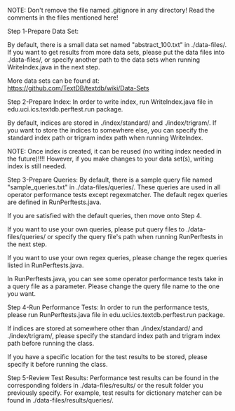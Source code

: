 NOTE: Don't remove the file named .gitignore in any directory! 
		Read the comments in the files mentioned here!
		
Step 1-Prepare Data Set:

By default, there is a small data set named "abstract_100.txt" in ./data-files/.
If you want to get results from more data sets, please put the data files into ./data-files/,
or specify another path to the data sets when running WriteIndex.java in the next step. 

More data sets can be found at:
https://github.com/TextDB/textdb/wiki/Data-Sets
 
Step 2-Prepare Index:
In order to write index, run WriteIndex.java file in edu.uci.ics.textdb.perftest.run package.

By default, indices are stored in ./index/standard/ and ./index/trigram/.
If you want to store the indices to somewhere else, you can specify the 
standard index path or trigram index path when running WriteIndex.

NOTE: Once index is created, it can be reused (no writing index needed in the future)!!!!
		However, if you make changes to your data set(s), writing index is still needed.

Step 3-Prepare Queries:
By default, there is a sample query file named "sample_queries.txt" in ./data-files/queries/.
These queries are used in all operator performance tests except regexmatcher.
The default regex queries are defined in RunPerftests.java.

If you are satisfied with the default queries, then move onto Step 4.

If you want to use your own queries, please put query files to ./data-files/queries/ or
specify the query file's path when running RunPerftests in the next step.

If you want to use your own regex queries, please change the regex queries listed in RunPerftests.java.

In RunPerftests.java, you can see some operator performance tests take in a query file as a parameter.
Please change the query file name to the one you want.
 
Step 4-Run Performance Tests:
In order to run the performance tests, please run RunPerftests.java file in edu.uci.ics.textdb.perftest.run package.

If indices are stored at somewhere other than ./index/standard/ and ./index/trigram/, please
specify the standard index path and trigram index path before running the class.

If you have a specific location for the test results to be stored, please specify it before running the class.

Step 5-Review Test Results:
Performance test results can be found in the corresponding folders in ./data-files/results/
or the result folder you previously specify.
For example, test results for dictionary matcher can be found in ./data-files/results/queries/.
 
